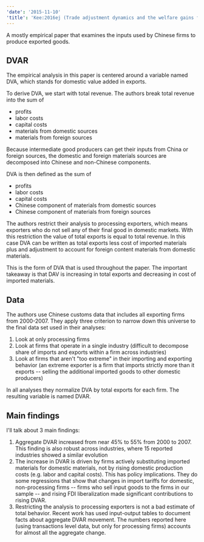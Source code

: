 ```yaml
---
'date': '2015-11-10'
'title': 'Kee:2016ej (Trade adjustment dynamics and the welfare gains from trade)'
---
```


<p>A mostly empirical paper that examines the inputs used by Chinese firms to produce exported goods.</p>
<h2 id="dvar">DVAR</h2>
<p>The empirical analysis in this paper is centered around a variable named DVA, which stands for domestic value added in exports.</p>
<p>To derive DVA, we start with total revenue. The authors break total revenue into the sum of</p>
<ul>
<li>profits</li>
<li>labor costs</li>
<li>capital costs</li>
<li>materials from domestic sources</li>
<li>materials from foreign sources</li>
</ul>
<p>Because intermediate good producers can get their inputs from China or foreign sources, the domestic and foreign materials sources are decomposed into Chinese and non-Chinese components.</p>
<p>DVA is then defined as the sum of</p>
<ul>
<li>profits</li>
<li>labor costs</li>
<li>capital costs</li>
<li>Chinese component of materials from domestic sources</li>
<li>Chinese component of materials from foreign sources</li>
</ul>
<p>The authors restrict their analysis to processing exporters, which means exporters who do not sell any of their final good in domestic markets. With this restriction the value of total exports is equal to total revenue. In this case DVA can be written as total exports less cost of imported materials plus and adjustment to account for foreign content materials from domestic materials.</p>
<p>This is the form of DVA that is used throughout the paper. The important takeaway is that DAV is increasing in total exports and decreasing in cost of imported materials.</p>
<h2 id="data">Data</h2>
<p>The authors use Chinese customs data that includes all exporting firms from 2000-2007. They apply three criterion to narrow down this universe to the final data set used in their analyses:</p>
<ol style="list-style-type: decimal">
<li>Look at only processing firms</li>
<li>Look at firms that operate in a single industry (difficult to decompose share of imports and exports within a firm across industries)</li>
<li>Look at firms that aren't &quot;too extreme&quot; in their importing and exporting behavior (an extreme exporter is a firm that imports strictly more than it exports -- selling the additional imported goods to other domestic producers)</li>
</ol>
<p>In all analyses they normalize DVA by total exports for each firm. The resulting variable is named DVAR.</p>
<h2 id="main-findings">Main findings</h2>
<p>I'll talk about 3 main findings:</p>
<ol style="list-style-type: decimal">
<li>Aggregate DVAR increased from near 45% to 55% from 2000 to 2007. This finding is also robust across industries, where 15 reported industries showed a similar evolution</li>
<li>The increase in DVAR is driven by firms actively substituting imported materials for domestic materials, not by rising domestic production costs (e.g. labor and capital costs). This has policy implications. They do some regressions that show that changes in import tariffs for domestic, non-processing firms -- firms who sell input goods to the firms in our sample -- and rising FDI liberalization made significant contributions to rising DVAR.</li>
<li>Restricting the analysis to processing exporters is not a bad estimate of total behavior. Recent work has used input-output tables to document facts about aggregate DVAR movement. The numbers reported here (using transactions level data, but only for processing firms) accounts for almost all the aggregate change.</li>
</ol>

